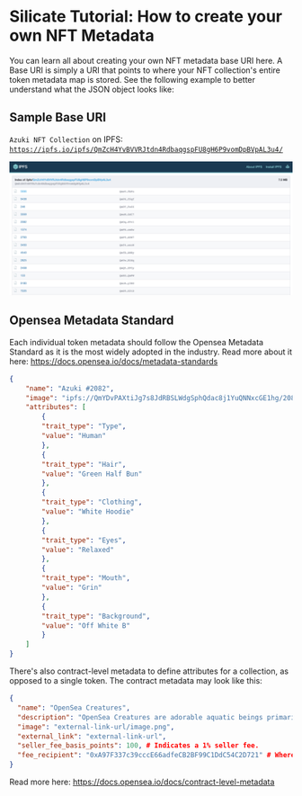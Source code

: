 # Silicate Tutorial: How to create your own NFT Metadata

You can learn all about creating your own NFT metadata base URI here. A Base URI is simply a URI that points to where your NFT collection's entire token metadata map is stored. See the following example to better understand what the JSON object looks like:

## Sample Base URI

`Azuki NFT Collection` on IPFS: [`https://ipfs.io/ipfs/QmZcH4YvBVVRJtdn4RdbaqgspFU8gH6P9vomDpBVpAL3u4/`](https://ipfs.io/ipfs/QmZcH4YvBVVRJtdn4RdbaqgspFU8gH6P9vomDpBVpAL3u4/)

![ipfs](/contracts/ipfs.png)

## Opensea Metadata Standard

Each individual token metadata should follow the Opensea Metadata Standard as it is the most widely adopted in the industry. Read more about it here: https://docs.opensea.io/docs/metadata-standards
```JSON
{
    "name": "Azuki #2082",
    "image": "ipfs://QmYDvPAXtiJg7s8JdRBSLWdgSphQdac8j1YuQNNxcGE1hg/2082.png",
    "attributes": [
        {
        "trait_type": "Type",
        "value": "Human"
        },
        {
        "trait_type": "Hair",
        "value": "Green Half Bun"
        },
        {
        "trait_type": "Clothing",
        "value": "White Hoodie"
        },
        {
        "trait_type": "Eyes",
        "value": "Relaxed"
        },
        {
        "trait_type": "Mouth",
        "value": "Grin"
        },
        {
        "trait_type": "Background",
        "value": "Off White B"
        }
    ]
}
```

There's also contract-level metadata to define attributes for a collection, as opposed to a single token. The contract metadata may look like this:

```JSON
{
  "name": "OpenSea Creatures",
  "description": "OpenSea Creatures are adorable aquatic beings primarily for demonstrating what can be done using the OpenSea platform. Adopt one today to try out all the OpenSea buying, selling, and bidding feature set.",
  "image": "external-link-url/image.png",
  "external_link": "external-link-url",
  "seller_fee_basis_points": 100, # Indicates a 1% seller fee.
  "fee_recipient": "0xA97F337c39cccE66adfeCB2BF99C1DdC54C2D721" # Where seller fees will be paid to.
}
```

Read more here: https://docs.opensea.io/docs/contract-level-metadata